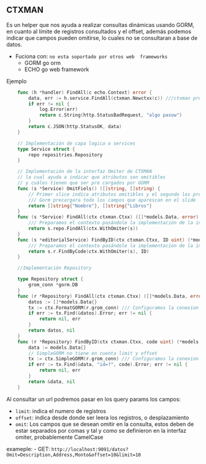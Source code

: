 ## CTXMAN
Es un helper que nos ayuda a realizar consultas dinámicas usando GORM, en cuanto al límite de registros consultados y el offset, además podemos indicar que campos pueden omitirse, lo cuales no se consultaran a base de datos. 

* Fuciona con: `no esta soportado por otros web  frameworks`
    * GORM go orm
    * ECHO go web framework

Ejemplo
```go
    func (h *handler) FindAll(c echo.Context) error {
        data, err := h.service.FindAll(ctxman.Newctxx(c)) ///ctxman prepara y recupera parametros en el context
        if err != nil {
            log.Error(err)
            return c.String(http.StatusBadRequest, "algo pasow")
        }
        return c.JSON(http.StatusOK, data)
    }

    // Implementación de capa logica o services
    type Service struct {
	    repo repositries.Repository
    }   

    // Implementación de la interfaz Omiter de CTXMAN
    // la cual ayuda a indicar que atributos son omitibles
    // y cuáles tienen que ser pre cargados por GORM
    func (s *Service) OmitFiels() ([]string, []string) { 
        // Primer slice indica atributos omitibles y el segundo los pre cargados
        /// Gorm precargara todo los campos que aparescan en el slide       
	    return []string{"Nombre"}, []string{"Libros"}
    }
    func (s *Service) FindAll(ctx ctxman.Ctxx) ([]*models.Data, error) {
        /// Preparamos el contexto pasándole la implementación de la interfaz Omiter
        return s.repo.FindAll(ctx.WithOmiter(s))
    }
    func (s *editorialService) FindByID(ctx ctxman.Ctxx, ID uint) (*models.Data, error) {
        /// Preparamos el contexto pasándole la implementación de la interfaz Omiter
	    return s.r.FindByCode(ctx.WithOmiter(s), ID)
    }

    //Implementación Repository

    type Repository struct {
	    grom_conn *gorm.DB
    }
    func (r *Repository) FindAll(ctx ctxman.Ctxx) ([]*models.Data, error) {
        datos := []*models.Data{}
        tx := ctx.FormatGORM(r.grom_conn) /// Configuramos la conexion de gorm
        if err := tx.Find(&datos).Error; err != nil {
            return nil, err
        }
        return datos, nil
    }
    func (r *Repository) FindByID(ctx ctxman.Ctxx, code uint) (*models.Data, error) {
        data := models.Data{}
        // SimpleGORM no tiene en cuenta limit y offset
        tx := ctx.SimpleGORM(r.grom_conn) /// Configuramos la conexion de gorm
        if err := tx.Find(&data, "id=?", code).Error; err != nil {
            return nil, err
        }
        return &data, nil
    }
```
Al consultar un url podremos pasar en los query params los campos:
- `limit`: indica el numero de registros
- `offset`: indica desde donde ser leera los registros, o desplazamiento
- `omit`:  Los campos que se desean omitir en la consulta, estos deben de estar separados por comas y tal y como se definieron en la interfaz omiter, probablemente CamelCase

exameple:
    - GET: `http://localhost:9091/datos?Omit=Description,Address,Monto&offset=10&limit=10`
